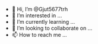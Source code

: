 - 👋 Hi, I’m @Gjut5677trh
- 👀 I’m interested in ...
- 🌱 I’m currently learning ...
- 💞️ I’m looking to collaborate on ...
- 📫 How to reach me ...

<!---
Gjut5677trh/Gjut5677trh is a ✨ special ✨ repository because its `README.md` (this file) appears on your GitHub profile.
You can click the Preview link to take a look at your changes.
--->
